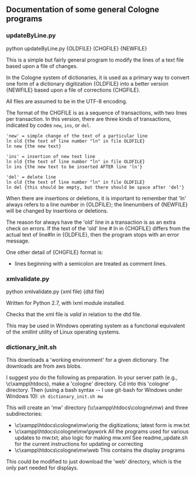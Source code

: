 
## Documentation of some general Cologne programs

### updateByLine.py

python updateByLine.py {OLDFILE} (CHGFILE} {NEWFILE}

This is a simple but fairly general program to modify the
lines of a text file based upon a file of changes.

In the Cologne system of dictionaries, it is used as a primary way
to convert  one form of a dictionary digitization {OLDFILE} into
a better version {NEWFILE} based upon a file of corrections {CHGFILE}.

All files are assumed to be in the UTF-8 encoding.

The format of the CHGFILE is as a sequence of transactions, with two
lines per transaction. In this version, there are three kinds of transactions,
indicated by codes `new`, `ins`, or `del`.

```
'new' = simple change of the text of a particular line
ln old {the text of line number "ln" in file OLDFILE}
ln new {the new text}

'ins' = insertion of new text line
ln old {the text of line number "ln" in file OLDFILE}
ln ins {the new text to be inserted AFTER line 'ln'}

'del' = delete line
ln old {the text of line number "ln" in file OLDFILE}
ln del {this should be empty, but there should be space after 'del'}
```

When there are insertions or deletions, it is important to remember that
'ln' always refers to a line number in {OLDFILE};  the linenumbers of
{NEWFILE} will be changed by insertions or deletions.

The reason for always have the 'old' line in a transaction is as an extra
check on errors.   If the text of the 'old' line # ln in {CHGFILE} differs
from the actual text of line#ln in {OLDFILE}, then the program stops with
an error message.

One other detail of {CHGFILE} format is:
* lines beginning with a semicolon are treated as comment lines.

### xmlvalidate.py

python xmlvalidate.py {xml file) {dtd file}

Written for Python 2.7, with lxml module installed.

Checks that the xml file is *valid* in relation to the dtd file.

This may be used in Windows operating system as a functional equivalent
of the *xmllint* utility of Linux operating systems.


### dictionary_init.sh
This downloads a 'working environment' for a given dictionary.  The downloads are from aws blobs.

I suggest you do the following as preparation.
In your server path  (e.g., \c\xampp\htdocs\),  make a 'cologne' directory.
Cd into this 'cologne' directory.
Then  (using a bash syntax -- I use git-bash for Windows under Windows 10):
`sh dictionary_init.sh mw`

This will create  an 'mw' directory  (\c\xampp\htdocs\cologne\mw)
and three subdirectories:
* \c\xampp\htdocs\cologne\mw\orig  the digitizations; latest form is mw.txt
* \c\xampp\htdocs\cologne\mw\pywork  All the programs used for various updates to mw.txt; also logic for making mw.xml
   See readme_update.sh  for the current instructions for updating or correcting
* \c\xampp\htdocs\cologne\mw\web   This contains the display programs

This could be modified to just download the 'web' directory, which is the only part needed for displays.

